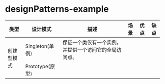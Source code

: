 # designPatterns-example

<table>
  <thead>
    <tr>
      <th>类型</th>
      <th>设计模式</th>
      <th>描述</th>
      <th>场景</th>
      <th>优点</th>
      <th>缺点</th>
    </tr>
  </thead>
  <tbody>
    <tr>
      <td rowspan="5">创建型模式</td>
      <td>Singleton(单例)</td>
      <td>保证一个类仅有一个实例，并提供一个访问它的全局访问点。</td>
      <td></td>
      <td></td>
      <td></td>
    </tr>
    <tr>
      <td>Prototype(原型)</td>
      <td></td>
      <td></td>
      <td></td>
      <td></td>
    </tr>
  </tbody>
 </table>
